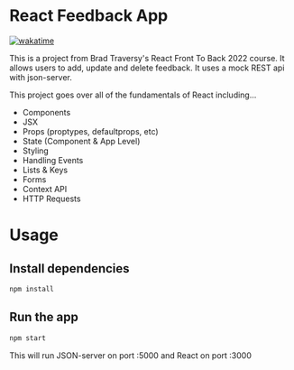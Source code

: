# React Feedback App

[![wakatime](https://wakatime.com/badge/user/4ce09006-1b8c-491f-ace1-a70b32d5fc1c/project/bae19a75-c7d9-426e-a7bc-711d9b109d56.svg?style=for-the-badge)](https://wakatime.com/badge/user/4ce09006-1b8c-491f-ace1-a70b32d5fc1c/project/bae19a75-c7d9-426e-a7bc-711d9b109d56)

This is a project from Brad Traversy's React Front To Back 2022 course. It allows users to add, update and delete feedback. It uses a mock REST api with json-server.

This project goes over all of the fundamentals of React including...

- Components
- JSX
- Props (proptypes, defaultprops, etc)
- State (Component & App Level)
- Styling
- Handling Events
- Lists & Keys
- Forms
- Context API
- HTTP Requests

# Usage

## Install dependencies

```bash
npm install
```

## Run the app

```bash
npm start
```

This will run JSON-server on port :5000 and React on port :3000
